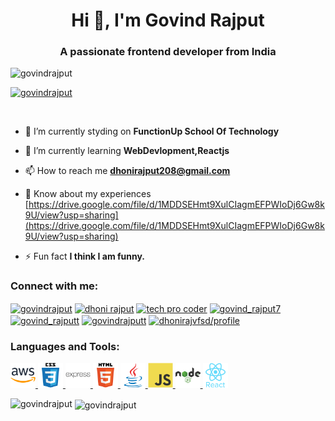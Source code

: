 <h1 align="center">Hi 👋, I'm Govind Rajput</h1>
<h3 align="center">A passionate frontend developer from India</h3>

<p align="left"> <img src="https://komarev.com/ghpvc/?username=govindrajput&label=Profile%20views&color=0e75b6&style=flat" alt="govindrajput" /> </p>

<p align="left"> <a href="https://github.com/ryo-ma/github-profile-trophy"><img src="https://github-profile-trophy.vercel.app/?username=govindrajput" alt="govindrajput" /></a> </p>

<p align="left"> <a href="https://twitter.com/" target="blank"><img src="https://img.shields.io/twitter/follow/?logo=twitter&style=for-the-badge" alt="" /></a> </p>

- 🔭 I’m currently styding on **FunctionUp School Of Technology**

- 🌱 I’m currently learning **WebDevlopment,Reactjs**

- 📫 How to reach me **dhonirajput208@gmail.com**

- 📄 Know about my experiences [https://drive.google.com/file/d/1MDDSEHmt9XulCIagmEFPWIoDj6Gw8k9U/view?usp=sharing](https://drive.google.com/file/d/1MDDSEHmt9XulCIagmEFPWIoDj6Gw8k9U/view?usp=sharing)

- ⚡ Fun fact **I think I am funny.**

<h3 align="left">Connect with me:</h3>
<p align="left">
<a href="https://linkedin.com/in/govindrajput" target="blank"><img align="center" src="https://raw.githubusercontent.com/rahuldkjain/github-profile-readme-generator/master/src/images/icons/Social/linked-in-alt.svg" alt="govindrajput" height="30" width="40" /></a>
<a href="https://fb.com/dhoni rajput" target="blank"><img align="center" src="https://raw.githubusercontent.com/rahuldkjain/github-profile-readme-generator/master/src/images/icons/Social/facebook.svg" alt="dhoni rajput" height="30" width="40" /></a>
<a href="https://www.youtube.com/c/tech pro coder" target="blank"><img align="center" src="https://raw.githubusercontent.com/rahuldkjain/github-profile-readme-generator/master/src/images/icons/Social/youtube.svg" alt="tech pro coder" height="30" width="40" /></a>
<a href="https://www.codechef.com/users/govind_rajput7" target="blank"><img align="center" src="https://cdn.jsdelivr.net/npm/simple-icons@3.1.0/icons/codechef.svg" alt="govind_rajput7" height="30" width="40" /></a>
<a href="https://codeforces.com/profile/govind_rajputt" target="blank"><img align="center" src="https://raw.githubusercontent.com/rahuldkjain/github-profile-readme-generator/master/src/images/icons/Social/codeforces.svg" alt="govind_rajputt" height="30" width="40" /></a>
<a href="https://www.leetcode.com/govindrajputt" target="blank"><img align="center" src="https://raw.githubusercontent.com/rahuldkjain/github-profile-readme-generator/master/src/images/icons/Social/leet-code.svg" alt="govindrajputt" height="30" width="40" /></a>
<a href="https://auth.geeksforgeeks.org/user/dhonirajvfsd/profile" target="blank"><img align="center" src="https://raw.githubusercontent.com/rahuldkjain/github-profile-readme-generator/master/src/images/icons/Social/geeks-for-geeks.svg" alt="dhonirajvfsd/profile" height="30" width="40" /></a>
</p>

<h3 align="left">Languages and Tools:</h3>
<p align="left"> <a href="https://aws.amazon.com" target="_blank" rel="noreferrer"> <img src="https://raw.githubusercontent.com/devicons/devicon/master/icons/amazonwebservices/amazonwebservices-original-wordmark.svg" alt="aws" width="40" height="40"/> </a> <a href="https://www.w3schools.com/css/" target="_blank" rel="noreferrer"> <img src="https://raw.githubusercontent.com/devicons/devicon/master/icons/css3/css3-original-wordmark.svg" alt="css3" width="40" height="40"/> </a> <a href="https://expressjs.com" target="_blank" rel="noreferrer"> <img src="https://raw.githubusercontent.com/devicons/devicon/master/icons/express/express-original-wordmark.svg" alt="express" width="40" height="40"/> </a> <a href="https://www.w3.org/html/" target="_blank" rel="noreferrer"> <img src="https://raw.githubusercontent.com/devicons/devicon/master/icons/html5/html5-original-wordmark.svg" alt="html5" width="40" height="40"/> </a> <a href="https://www.java.com" target="_blank" rel="noreferrer"> <img src="https://raw.githubusercontent.com/devicons/devicon/master/icons/java/java-original.svg" alt="java" width="40" height="40"/> </a> <a href="https://developer.mozilla.org/en-US/docs/Web/JavaScript" target="_blank" rel="noreferrer"> <img src="https://raw.githubusercontent.com/devicons/devicon/master/icons/javascript/javascript-original.svg" alt="javascript" width="40" height="40"/> </a> <a href="https://nodejs.org" target="_blank" rel="noreferrer"> <img src="https://raw.githubusercontent.com/devicons/devicon/master/icons/nodejs/nodejs-original-wordmark.svg" alt="nodejs" width="40" height="40"/> </a> <a href="https://reactjs.org/" target="_blank" rel="noreferrer"> <img src="https://raw.githubusercontent.com/devicons/devicon/master/icons/react/react-original-wordmark.svg" alt="react" width="40" height="40"/> </a> </p>

<p><img align="left" src="https://github-readme-stats.vercel.app/api/top-langs?username=govindrajput&show_icons=true&locale=en&layout=compact" alt="govindrajput" /></p>

<p>&nbsp;<img align="center" src="https://github-readme-stats.vercel.app/api?username=govindrajput&show_icons=true&locale=en" alt="govindrajput" /></p>

